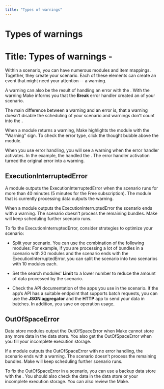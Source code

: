 ```yaml
---
title: "Types of warnings"
---
```


# Types of warnings

# Title: Types of warnings -

Within a scenario, you can have numerous modules and item mappings. Together, they create your scenario. Each of these elements can create an event that might need your attention -- a warning.

A warning can also be the result of handling an error with the . With the warning Make informs you that the **Break** error handler created an  of your scenario.

The main difference between a warning and an error is, that a warning doesn't disable the scheduling of your scenario and warnings don't count into the .

When a module returns a warning, Make highlights the module with the "Warning" sign. To check the error type, click the thought bubble above the module.

When you use error handling, you will see a warning when the error handler activates. In the example, the  handled the . The error handler activation turned the original error into a warning.

ExecutionInterruptedError
--------------------------------------------------------------------------

A module outputs the ExecutionInterruptedError when the scenario runs for more than 40 minutes (5 minutes for the Free subscription). The module that is currently processing data outputs the warning.

When a module outputs the ExecutionInterruptedError the scenario ends with a warning. The scenario doesn't process the remaining bundles. Make will keep scheduling further scenario runs.

To fix the ExecutionInterruptedError, consider strategies to optimize your scenario:

*   Split your scenario. You can use the combination of the following modules: For example, if you are processing a lot of bundles in a scenario with 20 modules and the scenario ends with the ExecutionInterruptedError, you can split the scenario into two scenarios with 10 modules each.

*   Set the search modules' **Limit** to a lower number to reduce the amount of data processed by the scenario.

*   Check the API documentation of the apps you use in the scenario. If the app’s API has a suitable endpoint that supports batch requests, you can use the **JSON aggregator** and the **HTTP** app to send your data in batches. In addition, you save on operation usage.

OutOfSpaceError
----------------------------------------------------------------

Data store modules output the OutOfSpaceError when Make cannot store any more data in the data store. You also get the OutOfSpaceError when you fill your incomplete execution storage.

If a module outputs the OutOfSpaceError with no error handling, the scenario ends with a warning. The scenario doesn't process the remaining bundles. Make will keep scheduling further scenario runs.

To fix the OutOfSpaceError in a scenario, you can use a backup data store with the . You should also check the data in the data store or your incomplete execution storage. You can also review the Make.